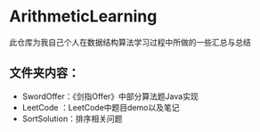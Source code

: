 # ArithmeticLearning
此仓库为我自己个人在数据结构算法学习过程中所做的一些汇总与总结


## 文件夹内容：
- SwordOffer：《剑指Offer》中部分算法题Java实现
- LeetCode ：LeetCode中题目demo以及笔记
- SortSolution：排序相关问题

